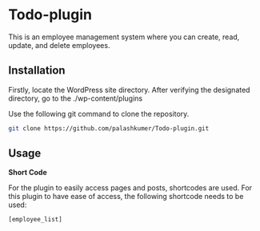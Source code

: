 # Todo-plugin
This is an employee management system where you can create, read, update, and delete employees.

## Installation
Firstly, locate the WordPress site directory. After verifying the designated directory, go to the ./wp-content/plugins

Use the following git command to clone the repository. <br>
```bash
git clone https://github.com/palashkumer/Todo-plugin.git
```


## Usage
**Short Code**

For the plugin to easily access pages and posts, shortcodes are used. For this plugin to have ease of access, the following shortcode needs to be used: <br>
```
[employee_list]
```
